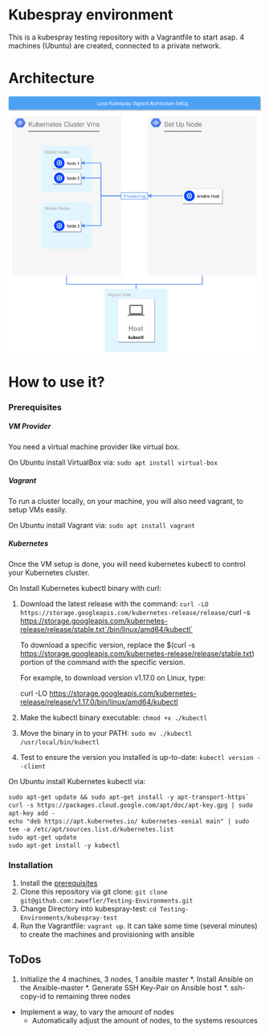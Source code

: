 # Kubespray environment
This is a kubespray testing repository with a Vagrantfile to start asap.
4 machines (Ubuntu) are created, connected to a private network.

# Architecture

![alt text](img/Architecture.png "Architecture")



# How to use it?

### Prerequisites
##### VM Provider
You need a virtual machine provider like virtual box.

On Ubuntu install VirtualBox via:
`sudo apt install virtual-box`

##### Vagrant
To run a cluster locally, on your machine, you will also need vagrant, to setup VMs easily.

On Ubuntu install Vagrant via:
`sudo apt install vagrant`

##### Kubernetes
Once the VM setup is done, you will need kubernetes kubectl to control your Kubernetes cluster.

On Install Kubernetes kubectl binary with curl:

1. Download the latest release with the command:
    `curl -LO https://storage.googleapis.com/kubernetes-release/release/`curl -s https://storage.googleapis.com/kubernetes-release/release/stable.txt`/bin/linux/amd64/kubectl`


    To download a specific version, replace the $(curl -s https://storage.googleapis.com/kubernetes-release/release/stable.txt) portion of the command with the specific version.

    For example, to download version v1.17.0 on Linux, type:

    curl -LO https://storage.googleapis.com/kubernetes-release/release/v1.17.0/bin/linux/amd64/kubectl

2. Make the kubectl binary executable:
    `chmod +x ./kubectl`

3. Move the binary in to your PATH:
    `sudo mv ./kubectl /usr/local/bin/kubectl`

4. Test to ensure the version you installed is up-to-date:
    `kubectl version --client`


On Ubuntu install Kubernetes kubectl via:

```
sudo apt-get update && sudo apt-get install -y apt-transport-https`
curl -s https://packages.cloud.google.com/apt/doc/apt-key.gpg | sudo apt-key add -
echo "deb https://apt.kubernetes.io/ kubernetes-xenial main" | sudo tee -a /etc/apt/sources.list.d/kubernetes.list
sudo apt-get update
sudo apt-get install -y kubectl
```


### Installation
1. Install the [prerequisites](#Prerequisites)
2. Clone this repository via git clone: `git clone git@github.com:zwoefler/Testing-Environments.git`
3. Change Directory into kubespray-test: `cd Testing-Environments/kubespray-test`
4. Run the Vagrantfile: `vagrant up`. It can take some time (several minutes) to create the machines and provisioning with ansible





## ToDos
1. Initialize the 4 machines, 3 nodes, 1 ansible master
*. Install Ansible on the Ansible-master
*. Generate SSH Key-Pair on Ansible host
*. ssh-copy-id to remaining three nodes

- Implement a way, to vary the amount of nodes
    - Automatically adjust the amount of nodes, to the systems resources
